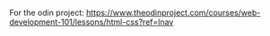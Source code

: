 For the odin project: https://www.theodinproject.com/courses/web-development-101/lessons/html-css?ref=lnav
